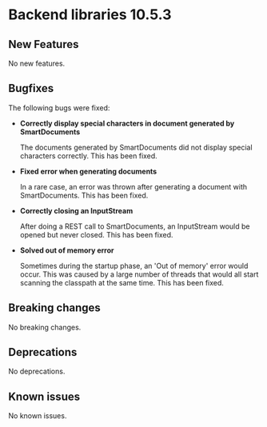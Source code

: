 # Backend libraries 10.5.3

## New Features

No new features.

## Bugfixes

The following bugs were fixed:

* **Correctly display special characters in document generated by SmartDocuments**

  The documents generated by SmartDocuments did not display special characters correctly. This has been fixed.

* **Fixed error when generating documents**

  In a rare case, an error was thrown after generating a document with SmartDocuments. This has been fixed.

* **Correctly closing an InputStream**

  After doing a REST call to SmartDocuments, an InputStream would be opened but never closed. This has been fixed.

* **Solved out of memory error**

  Sometimes during the startup phase, an 'Out of memory' error would occur. This was caused by a large number of threads
  that would all start scanning the classpath at the same time. This has been fixed.

## Breaking changes

No breaking changes.

## Deprecations

No deprecations.

## Known issues

No known issues.
